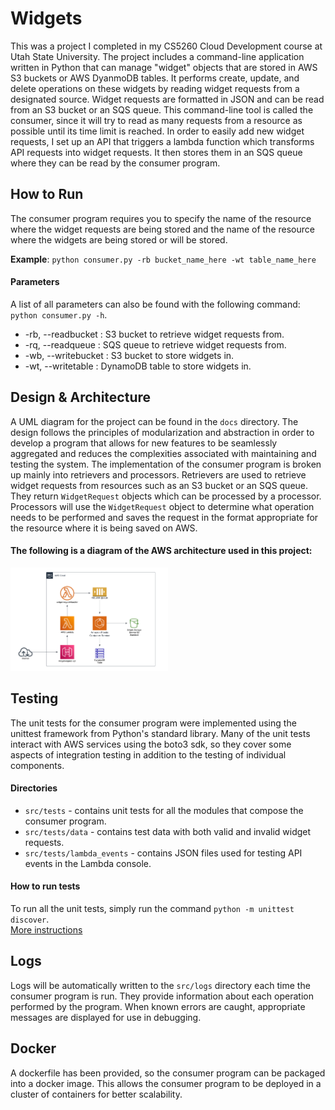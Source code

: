 # Widgets
This was a project I completed in my CS5260 Cloud Development course at Utah State University. The project includes a command-line application written in Python 
that can manage "widget" objects that are stored in AWS S3 buckets or AWS DyanmoDB tables. It performs create, update, and delete operations on these widgets by 
reading widget requests from a designated source. Widget requests are formatted in JSON and can be read from an S3 bucket or an SQS queue. This command-line tool 
is called the consumer, since it will try to read as many requests from a resource as possible until its time limit is reached. In order to easily add new widget 
requests, I set up an API that triggers a lambda function which transforms API requests into widget requests. It then stores them in an SQS queue where they can be 
read by the consumer program.

## How to Run
The consumer program requires you to specify the name of the resource where the widget requests are being stored and the name of the resource where the widgets are being stored or will be stored.

**Example**: `python consumer.py -rb bucket_name_here -wt table_name_here`

#### Parameters
A list of all parameters can also be found with the following command: `python consumer.py -h`.
* -rb, --readbucket : S3 bucket to retrieve widget requests from.
* -rq, --readqueue : SQS queue to retrieve widget requests from.
* -wb, --writebucket : S3 bucket to store widgets in.
* -wt, --writetable : DynamoDB table to store widgets in.

## Design & Architecture
A UML diagram for the project can be found in the `docs` directory. The design follows the principles of modularization and abstraction in order to develop a 
program that allows for new features to be seamlessly aggregated and reduces the complexities associated with maintaining and testing the system. The implementation of the consumer program is broken up mainly into retrievers and processors. Retrievers are used to retrieve widget requests from resources such as an S3 bucket or an SQS queue. They return `WidgetRequest` objects which can be processed by a processor. Processors will use the `WidgetRequest` object to determine what operation needs to be performed and saves the request in the format appropriate for the resource where it is being saved on AWS. 

#### The following is a diagram of the AWS architecture used in this project:
<img src="./docs/AWS Architecture.png" width="50%" />

## Testing
The unit tests for the consumer program were implemented using the unittest framework from Python's standard library. Many of the unit tests interact with AWS services 
using the boto3 sdk, so they cover some aspects of integration testing in addition to the testing of individual components.

#### Directories
* `src/tests` - contains unit tests for all the modules that compose the consumer program.
* `src/tests/data` - contains test data with both valid and invalid widget requests.
* `src/tests/lambda_events` - contains JSON files used for testing API events in the Lambda console.

#### How to run tests
To run all the unit tests, simply run the command `python -m unittest discover`.<br>
[More instructions](https://docs.python.org/3/library/unittest.html#command-line-interface)

## Logs
Logs will be automatically written to the `src/logs` directory each time the consumer program is run. They provide information about each operation performed by the 
program. When known errors are caught, appropriate messages are displayed for use in debugging.

## Docker
A dockerfile has been provided, so the consumer program can be packaged into a docker image. This allows the consumer program to be deployed in a cluster of containers 
for better scalability.
